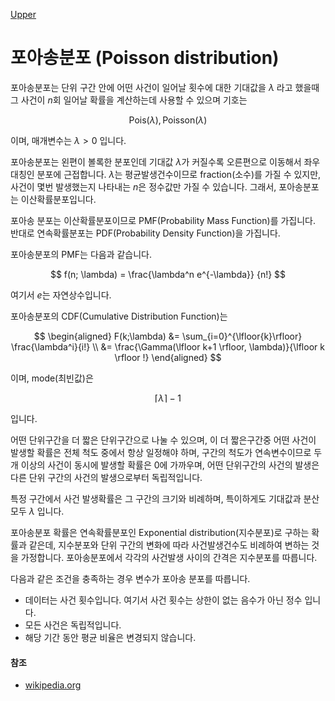 [Upper](index.md)

# 포아송분포 (Poisson distribution)

포아송분포는 단위 구간 안에 어떤 사건이 일어날 횟수에 대한 기대값을 $\lambda$ 라고 했을때 그 사건이 $n$회 일어날 확률을 계산하는데 사용할 수 있으며 기호는

$$
\mathrm{Pois}(\lambda), \mathrm{Poisson}(\lambda)
$$

이며, 매개변수는 $\lambda > 0$ 입니다.

포아송분포는 왼편이 볼록한 분포인데 기대값 $\lambda$가 커질수록 오른편으로 이동해서 좌우대칭인 분포에 근접합니다. $\lambda$는 평균발생건수이므로 fraction(소수)를 가질 수 있지만, 사건이 몇번 발생했는지 나타내는 $n$은 정수값만 가질 수 있습니다. 그래서, 포아송분포는 이산확률분포입니다.

포아송 분포는 이산확률분포이므로 PMF(Probability Mass Function)를 가집니다. 반대로 연속확률분포는 PDF(Probability Density Function)을 가집니다.


포아송분포의 PMF는 다음과 같습니다.

$$
f(n; \lambda) = \frac{\lambda^n e^{-\lambda}} {n!}
$$

여기서  $e$는 자연상수입니다.

포아송분포의 CDF(Cumulative Distribution Function)는

$$
\begin{aligned}
F(k;\lambda) &= \sum_{i=0}^{\lfloor{k}\rfloor} \frac{\lambda^i}{i!} \\
&= \frac{\Gamma(\lfloor k+1 \rfloor, \lambda)}{\lfloor k \rfloor !}
\end{aligned}
$$

이며, mode(최빈값)은

$$
\lceil \lambda \rceil - 1
$$

입니다.

어떤 단위구간을 더 짧은 단위구간으로 나눌 수 있으며, 이 더 짧은구간중 어떤 사건이 발생할 확률은 전체 척도 중에서 항상 일정해야 하며, 구간의 척도가 연속변수이므로 두개 이상의 사건이 동시에 발생할 확률은 0에 가까우며, 어떤 단위구간의 사건의 발생은 다른 단위 구간의 사건의 발생으로부터 독립적입니다.

특정 구간에서 사건 발생확률은 그 구간의 크기와 비례하며, 특이하게도 기대값과 분산 모두 $\lambda$ 입니다.

포아송분포 확률은 연속확률분포인 Exponential distribution(지수분포)로 구하는 확률과 같은데, 지수분포와 단위 구간의 변화에 따라 사건발생건수도 비례하여 변하는 것을 가정합니다. 포아송분포에서 각각의 사건발생 사이의 간격은 지수분포를 따릅니다. 

다음과 같은 조건을 충족하는 경우 변수가 포아송 분포를 따릅니다.

- 데이터는 사건 횟수입니다. 여기서 사건 횟수는 상한이 없는 음수가 아닌 정수 입니다.
- 모든 사건은 독립적입니다.
- 해당 기간 동안 평균 비율은 변경되지 않습니다.

####  참조

- [wikipedia.org](https://ko.wikipedia.org/wiki/%ED%91%B8%EC%95%84%EC%86%A1_%EB%B6%84%ED%8F%AC)


